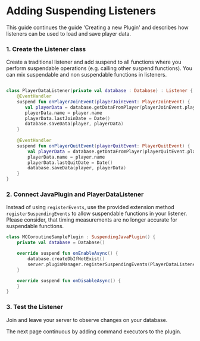# Adding Suspending Listeners

This guide continues the guide 'Creating a new Plugin' and describes how listeners can be used to load and save player data.

### 1. Create the Listener class

Create a traditional listener and add suspend to all functions where you perform suspendable operations (e.g. calling other
suspend functions). You can mix suspendable and non suspendable functions in listeners.

````kotlin

class PlayerDataListener(private val database : Database) : Listener {
    @EventHandler
    suspend fun onPlayerJoinEvent(playerJoinEvent: PlayerJoinEvent) {
       val playerData = database.getDataFromPlayer(playerJoinEvent.player)
       playerData.name = player.name 
       playerData.lastJoinDate = Date()
       database.saveData(player, playerData)
    }
    
    @EventHandler
    suspend fun onPlayerQuitEvent(playerQuitEvent: PlayerQuitEvent) {
        val playerData = database.getDataFromPlayer(playerQuitEvent.player)
        playerData.name = player.name
        playerData.lastQuitDate = Date()
        database.saveData(player, playerData)
    }
}
````

### 2. Connect JavaPlugin and PlayerDataListener

Instead of using ``registerEvents``, use the provided extension method ``registerSuspendingEvents`` to allow
suspendable functions in your listener. Please consider, that timing measurements are no longer accurate for suspendable functions.

````kotlin
class MCCoroutineSamplePlugin : SuspendingJavaPlugin() {
    private val database = Database()

    override suspend fun onEnableAsync() {
        database.createDbIfNotExist()
        server.pluginManager.registerSuspendingEvents(PlayerDataListener(database), plugin)
    }

    override suspend fun onDisableAsync() {
    }
}
````

### 3. Test the Listener

Join and leave your server to observe changes on your database. 

The next page continuous by adding command executors to the plugin.

